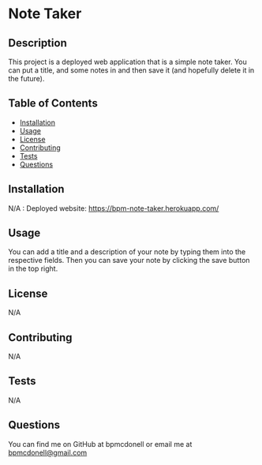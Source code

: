 # Note Taker

## Description
This project is a deployed web application that is a simple note taker. You can put a title, and some notes in and then save it (and hopefully delete it in the future).

## Table of Contents
* [Installation](#installation)
* [Usage](#usage)
* [License](#license)
* [Contributing](#contributing)
* [Tests](#tests)
* [Questions](#questions)

## Installation
N/A : Deployed website: https://bpm-note-taker.herokuapp.com/

## Usage
You can add a title and a description of your note by typing them into the respective fields. Then you can save your note by clicking the save button in the top right.

## License
N/A


## Contributing
N/A

## Tests
N/A

## Questions
You can find me on GitHub at bpmcdonell or email me at bpmcdonell@gmail.com